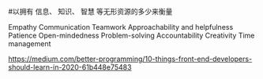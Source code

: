 #以拥有
信息、
知识、
智慧
等无形资源的多少来衡量

Empathy
Communication
Teamwork
Approachability and helpfulness
Patience
Open-mindedness
Problem-solving
Accountability
Creativity
Time management

https://medium.com/better-programming/10-things-front-end-developers-should-learn-in-2020-61b448e75483
